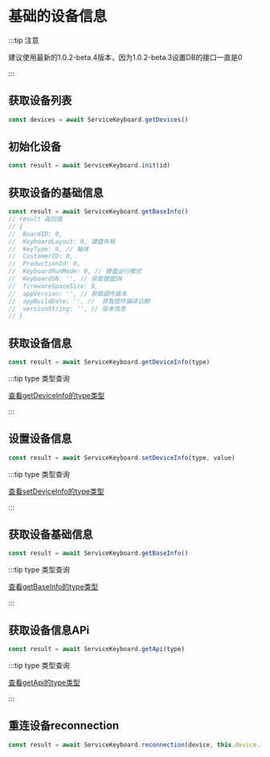 
# 基础的设备信息

:::tip 注意

建议使用最新的1.0.2-beta.4版本，因为1.0.2-beta.3设置DB的接口一直是0

:::

## 获取设备列表

```js
const devices = await ServiceKeyboard.getDevices()
```

## 初始化设备

```js
const result = await ServiceKeyboard.init(id)
```

## 获取设备的基础信息

```js
const result = await ServiceKeyboard.getBaseInfo()
// result 返回值
// {
//  BoardID: 0,
//  KeyboardLayout: 0, 键盘布局
//  KeyType: 0, // 轴体
//  CustomerID: 0,
//  ProductionId: 0,
//  KeyboardRunMode: 0, // 键盘运行模式
//  KeyboardSN: '', // 获取键盘SN
//  firewareSpaceSize: 0,
//  appVersion: '', // 获取固件版本
//  appBuildDate: '', //  获取固件编译日期
//  versionString: '', // 版本信息
// }
```

## 获取设备信息

```js
const result = await ServiceKeyboard.getDeviceInfo(type)
```

:::tip type 类型查询

[查看getDeviceInfo的type类型](/keyboard/type#getDeviceInfo)

:::

## 设置设备信息

```js
const result = await ServiceKeyboard.setDeviceInfo(type, value)
```

:::tip type 类型查询

[查看setDeviceInfo的type类型](/keyboard/type#setDeviceInfo)

:::

## 获取设备基础信息

```js
const result = await ServiceKeyboard.getBaseInfo()
```

:::tip type 类型查询

[查看getBaseInfo的type类型](/keyboard/type#getBaseInfo)

:::

## 获取设备信息APi

```js
const result = await ServiceKeyboard.getApi(type)
```

:::tip type 类型查询

[查看getApi的type类型](/keyboard/type#getApi)

:::

## 重连设备reconnection

```js
const result = await ServiceKeyboard.reconnection(device, this.device.id);
```
